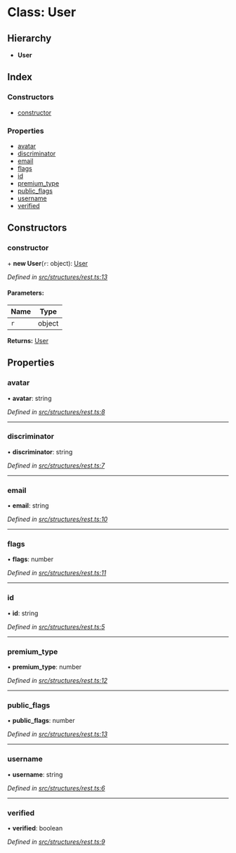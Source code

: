 # Class: User

## Hierarchy

* **User**

## Index

### Constructors

* [constructor](_structures_rest_.user.md#constructor)

### Properties

* [avatar](_structures_rest_.user.md#avatar)
* [discriminator](_structures_rest_.user.md#discriminator)
* [email](_structures_rest_.user.md#email)
* [flags](_structures_rest_.user.md#flags)
* [id](_structures_rest_.user.md#id)
* [premium\_type](_structures_rest_.user.md#premium_type)
* [public\_flags](_structures_rest_.user.md#public_flags)
* [username](_structures_rest_.user.md#username)
* [verified](_structures_rest_.user.md#verified)

## Constructors

### constructor

\+ **new User**(`r`: object): [User](_structures_rest_.user.md)

*Defined in [src/structures/rest.ts:13](https://github.com/ourcord/ourcord/blob/5570a2b/src/structures/rest.ts#L13)*

#### Parameters:

Name | Type |
------ | ------ |
`r` | object |

**Returns:** [User](_structures_rest_.user.md)

## Properties

### avatar

•  **avatar**: string

*Defined in [src/structures/rest.ts:8](https://github.com/ourcord/ourcord/blob/5570a2b/src/structures/rest.ts#L8)*

___

### discriminator

•  **discriminator**: string

*Defined in [src/structures/rest.ts:7](https://github.com/ourcord/ourcord/blob/5570a2b/src/structures/rest.ts#L7)*

___

### email

•  **email**: string

*Defined in [src/structures/rest.ts:10](https://github.com/ourcord/ourcord/blob/5570a2b/src/structures/rest.ts#L10)*

___

### flags

•  **flags**: number

*Defined in [src/structures/rest.ts:11](https://github.com/ourcord/ourcord/blob/5570a2b/src/structures/rest.ts#L11)*

___

### id

•  **id**: string

*Defined in [src/structures/rest.ts:5](https://github.com/ourcord/ourcord/blob/5570a2b/src/structures/rest.ts#L5)*

___

### premium\_type

•  **premium\_type**: number

*Defined in [src/structures/rest.ts:12](https://github.com/ourcord/ourcord/blob/5570a2b/src/structures/rest.ts#L12)*

___

### public\_flags

•  **public\_flags**: number

*Defined in [src/structures/rest.ts:13](https://github.com/ourcord/ourcord/blob/5570a2b/src/structures/rest.ts#L13)*

___

### username

•  **username**: string

*Defined in [src/structures/rest.ts:6](https://github.com/ourcord/ourcord/blob/5570a2b/src/structures/rest.ts#L6)*

___

### verified

•  **verified**: boolean

*Defined in [src/structures/rest.ts:9](https://github.com/ourcord/ourcord/blob/5570a2b/src/structures/rest.ts#L9)*
